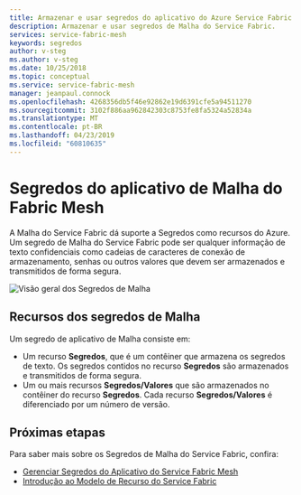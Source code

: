 ```yaml
---
title: Armazenar e usar segredos do aplicativo do Azure Service Fabric Mesh | Microsoft Docs
description: Armazenar e usar segredos de Malha do Service Fabric.
services: service-fabric-mesh
keywords: segredos
author: v-steg
ms.author: v-steg
ms.date: 10/25/2018
ms.topic: conceptual
ms.service: service-fabric-mesh
manager: jeanpaul.connock
ms.openlocfilehash: 4268356db5f46e92862e19d6391cfe5a94511270
ms.sourcegitcommit: 3102f886aa962842303c8753fe8fa5324a52834a
ms.translationtype: MT
ms.contentlocale: pt-BR
ms.lasthandoff: 04/23/2019
ms.locfileid: "60810635"
---
```

# <a name="service-fabric-mesh-application-secrets"></a>Segredos do aplicativo de Malha do Fabric Mesh
A Malha do Service Fabric dá suporte a Segredos como recursos do Azure. Um segredo de Malha do Service Fabric pode ser qualquer informação de texto confidenciais como cadeias de caracteres de conexão de armazenamento, senhas ou outros valores que devem ser armazenados e transmitidos de forma segura.

![Visão geral dos Segredos de Malha][sf-mesh-secrets-overview]

## <a name="mesh-secrets-resources"></a>Recursos dos segredos de Malha
Um segredo de aplicativo de Malha consiste em:
* Um recurso **Segredos**, que é um contêiner que armazena os segredos de texto. Os segredos contidos no recurso **Segredos** são armazenados e transmitidos de forma segura.
* Um ou mais recursos **Segredos/Valores** que são armazenados no contêiner do recurso **Segredos**. Cada recurso **Segredos/Valores** é diferenciado por um número de versão.

## <a name="next-steps"></a>Próximas etapas 
Para saber mais sobre os Segredos de Malha do Service Fabric, confira:
- [Gerenciar Segredos do Aplicativo do Service Fabric Mesh](service-fabric-mesh-howto-manage-secrets.md)
- [Introdução ao Modelo de Recurso do Service Fabric](service-fabric-mesh-service-fabric-resources.md)

<!-- pics -->
[sf-mesh-secrets-overview]: ./media/service-fabric-mesh-secrets-overview/MeshAppSecretsOverview.png
